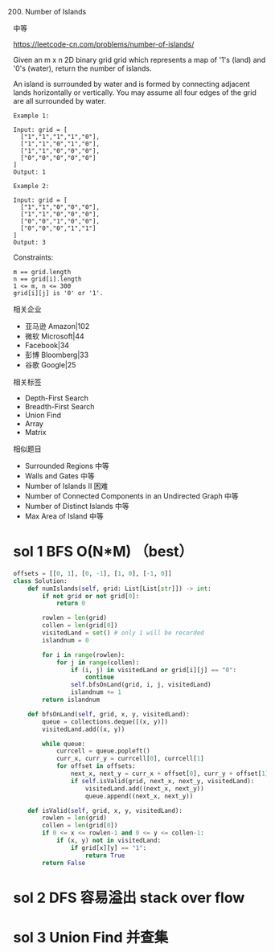 200. Number of Islands

中等

https://leetcode-cn.com/problems/number-of-islands/


Given an m x n 2D binary grid grid which represents a map of '1's (land) and '0's (water), return the number of islands.

An island is surrounded by water and is formed by connecting adjacent lands horizontally or vertically. You may assume all four edges of the grid are all surrounded by water.

 
```
Example 1:

Input: grid = [
  ["1","1","1","1","0"],
  ["1","1","0","1","0"],
  ["1","1","0","0","0"],
  ["0","0","0","0","0"]
]
Output: 1

Example 2:

Input: grid = [
  ["1","1","0","0","0"],
  ["1","1","0","0","0"],
  ["0","0","1","0","0"],
  ["0","0","0","1","1"]
]
Output: 3
``` 

Constraints:
```
m == grid.length
n == grid[i].length
1 <= m, n <= 300
grid[i][j] is '0' or '1'.
```

相关企业

- 亚马逊 Amazon|102
- 微软 Microsoft|44
- Facebook|34
- 彭博 Bloomberg|33
- 谷歌 Google|25


相关标签
- Depth-First Search
- Breadth-First Search
- Union Find
- Array
- Matrix

相似题目
- Surrounded Regions
中等
- Walls and Gates
中等
- Number of Islands II
困难
- Number of Connected Components in an Undirected Graph
中等
- Number of Distinct Islands
中等
- Max Area of Island
中等





# sol 1 BFS O(N*M) （best）
```py
offsets = [[0, 1], [0, -1], [1, 0], [-1, 0]]
class Solution:
    def numIslands(self, grid: List[List[str]]) -> int:
        if not grid or not grid[0]:
            return 0

        rowlen = len(grid)
        collen = len(grid[0])
        visitedLand = set() # only 1 will be recorded
        islandnum = 0

        for i in range(rowlen):
            for j in range(collen):
                if (i, j) in visitedLand or grid[i][j] == "0":
                    continue
                self.bfsOnLand(grid, i, j, visitedLand)
                islandnum += 1
        return islandnum

    def bfsOnLand(self, grid, x, y, visitedLand):
        queue = collections.deque([(x, y)])
        visitedLand.add((x, y))

        while queue:
            currcell = queue.popleft()
            curr_x, curr_y = currcell[0], currcell[1]
            for offset in offsets:
                next_x, next_y = curr_x + offset[0], curr_y + offset[1]
                if self.isValid(grid, next_x, next_y, visitedLand):
                    visitedLand.add((next_x, next_y))
                    queue.append((next_x, next_y))

    def isValid(self, grid, x, y, visitedLand):
        rowlen = len(grid)
        collen = len(grid[0])
        if 0 <= x <= rowlen-1 and 0 <= y <= collen-1:
            if (x, y) not in visitedLand:
                if grid[x][y] == "1":
                    return True
        return False

```

# sol 2 DFS 容易溢出 stack over flow
# sol 3 Union Find 并查集